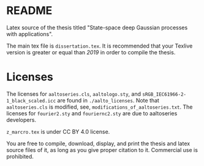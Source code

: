 # README

Latex source of the thesis titled "State-space deep Gaussian processes with applications".

The main tex file is `dissertation.tex`. It is recommended that your Texlive version is greater or equal than *2019* in order to compile the thesis.

# Licenses

The licenses for `aaltoseries.cls`, `aaltologo.sty`, and `sRGB_IEC61966-2-1_black_scaled.icc` are found in `./aalto_licenses`. Note that `aaltoseries.cls` is modified, see, `modifications_of_aaltoseries.txt`. The licenses for `fourier2.sty` and `fouriernc2.sty` are due to aaltoseries developers.

`z_marcro.tex` is under CC BY 4.0 license.

You are free to compile, download, display, and print the thesis and latex source files of it, as long as you give proper citation to it. Commercial use is prohibited.
